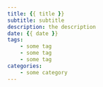 ```yaml
---
title: {{ title }}
subtitle: subtitle
description: the description
date: {{ date }}
tags:
    - some tag
    - some tag
    - some tag
categories:
    - some category
---
```

